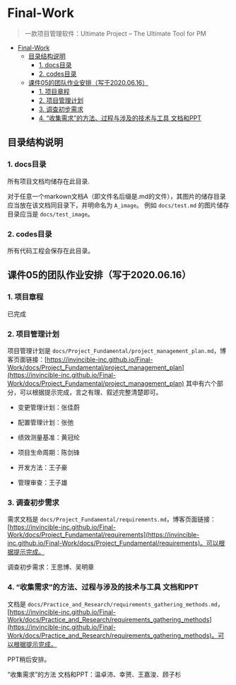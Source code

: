# Final-Work
> 一款项目管理软件：Ultimate Project – The Ultimate Tool for PM

- [Final-Work](#final-work)
  - [目录结构说明](#目录结构说明)
    - [1. docs目录](#1-docs目录)
    - [2. codes目录](#2-codes目录)
  - [课件05的团队作业安排（写于2020.06.16）](#课件05的团队作业安排写于20200616)
    - [1. 项目章程](#1-项目章程)
    - [2. 项目管理计划](#2-项目管理计划)
    - [3. 调查初步需求](#3-调查初步需求)
    - [4. “收集需求”的方法、过程与涉及的技术与工具 文档和PPT](#4-收集需求的方法过程与涉及的技术与工具-文档和ppt)





## 目录结构说明
### 1. docs目录
所有项目文档均储存在此目录.

对于任意一个markown文档A（即文件名后缀是.md的文件），其图片的储存目录应当放在该文档同目录下，并明命名为 `A_image`。 例如 `docs/test.md` 的图片储存目录应当是 `docs/test_image`。

### 2. codes目录
所有代码工程会保存在此目录。


## 课件05的团队作业安排（写于2020.06.16）

### 1. 项目章程
已完成

### 2. 项目管理计划
项目管理计划是 `docs/Project_Fundamental/project_management_plan.md`，博客页面链接：[https://invincible-inc.github.io/Final-Work/docs/Project_Fundamental/project_management_plan](https://invincible-inc.github.io/Final-Work/docs/Project_Fundamental/project_management_plan) 其中有六个部分，可以根据提示完成，言之有理、叙述完整清楚即可。

- 变更管理计划：张佳蔚

- 配置管理计划：张弛

- 绩效测量基准：黄冠纶

- 项目生命周期：陈剑锋

- 开发方法：王子豪

- 管理审查：王子雄

### 3. 调查初步需求
需求文档是 `docs/Project_Fundamental/requirements.md`，博客页面链接：[https://invincible-inc.github.io/Final-Work/docs/Project_Fundamental/requirements](https://invincible-inc.github.io/Final-Work/docs/Project_Fundamental/requirements)。可以根据提示完成。

调查初步需求：王思博、吴明章

### 4. “收集需求”的方法、过程与涉及的技术与工具 文档和PPT

文档是 `docs/Practice_and_Research/requirements_gathering_methods.md`，[https://invincible-inc.github.io/Final-Work/docs/Practice_and_Research/requirements_gathering_methods](https://invincible-inc.github.io/Final-Work/docs/Practice_and_Research/requirements_gathering_methods)。可以根据提示完成。

PPT稍后安排。

“收集需求”的方法 文档和PPT：温卓沛、幸赟、王嘉浚、顾子杉

